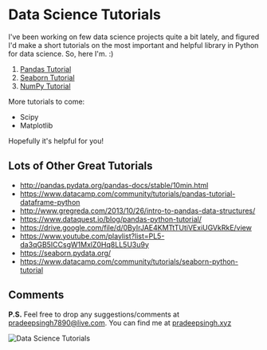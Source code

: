 # Data Science Tutorials

I've been working on few data science projects quite a bit lately, and figured I'd make a short tutorials on the most important and helpful library in Python for data science. So, here I'm. :)

1. [Pandas Tutorial](https://github.com/pradeepsinngh/Data-Science-Tutorials/tree/master/Pandas%20Tutorial)
2. [Seaborn Tutorial](https://github.com/pradeepsinngh/Data-Science-Tutorials/tree/master/Seaborn%20Tutorial)
3. [NumPy Tutorial](https://github.com/pradeepsinngh/Data-Science-Tutorials/tree/master/Numpy%20Tutorial)

More tutorials to come:
- Scipy
- Matplotlib

Hopefully it's helpful for you!


## Lots of Other Great Tutorials
* http://pandas.pydata.org/pandas-docs/stable/10min.html
* https://www.datacamp.com/community/tutorials/pandas-tutorial-dataframe-python
* http://www.gregreda.com/2013/10/26/intro-to-pandas-data-structures/
* https://www.dataquest.io/blog/pandas-python-tutorial/
* https://drive.google.com/file/d/0ByIrJAE4KMTtTUtiVExiUGVkRkE/view
* https://www.youtube.com/playlist?list=PL5-da3qGB5ICCsgW1MxlZ0Hq8LL5U3u9y
* https://seaborn.pydata.org/
* https://www.datacamp.com/community/tutorials/seaborn-python-tutorial

## Comments
**P.S.** Feel free to drop any suggestions/comments at pradeepsingh7890@live.com. You can find me at [pradeepsingh.xyz](http://www.pradeepsingh.xyz/)

![Data Science Tutorials](https://github.com/pradeepsinngh/Data-Science-Tutorials/blob/master/python-packages.png)
